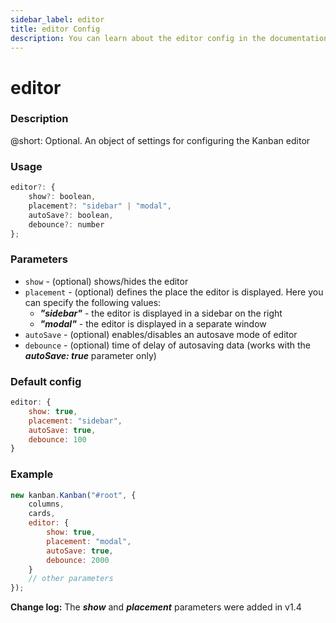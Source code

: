 ```yaml
---
sidebar_label: editor
title: editor Config
description: You can learn about the editor config in the documentation of the DHTMLX JavaScript Kanban library. Browse developer guides and API reference, try out code examples and live demos, and download a free 30-day evaluation version of DHTMLX Kanban.
---
```


# editor

### Description

@short: Optional. An object of settings for configuring the Kanban editor

### Usage

~~~jsx {}
editor?: {
	show?: boolean,
	placement?: "sidebar" | "modal",
	autoSave?: boolean,
	debounce?: number
}; 
~~~

### Parameters

- `show` - (optional) shows/hides the editor
- `placement` - (optional) defines the place the editor is displayed. Here you can specify the following values:
	- ***"sidebar"*** - the editor is displayed in a sidebar on the right
	- ***"modal"*** - the editor is displayed in a separate window
- `autoSave` - (optional) enables/disables an autosave mode of editor
- `debounce` - (optional) time of delay of autosaving data (works with the ***autoSave: true*** parameter only)

### Default config

~~~jsx {}
editor: {
	show: true,
	placement: "sidebar",
	autoSave: true,
	debounce: 100
}
~~~

### Example

~~~jsx {4-9}
new kanban.Kanban("#root", {
	columns,
	cards,
	editor: {
		show: true,
		placement: "modal",
		autoSave: true,
		debounce: 2000
	}
	// other parameters
});
~~~

**Change log:** The ***show*** and ***placement*** parameters were added in v1.4
